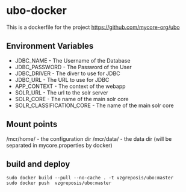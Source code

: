 # ubo-docker
This is a dockerfile for the project https://github.com/mycore-org/ubo

## Environment Variables
- JDBC_NAME - The Username of the Database
- JDBC_PASSWORD - The Password of the User
- JDBC_DRIVER - The diver to use for JDBC
- JDBC_URL - The URL to use for JDBC
- APP_CONTEXT - The context of the webapp
- SOLR_URL - The url to the solr server
- SOLR_CORE - The name of the main solr core
- SOLR_CLASSIFICATION_CORE - The name of the main solr core

## Mount points
/mcr/home/ - the configuration dir
/mcr/data/ - the data dir (will be separated in mycore.properties by docker)

## build and deploy
```
sudo docker build --pull --no-cache . -t vzgreposis/ubo:master
sudo docker push  vzgreposis/ubo:master
```

